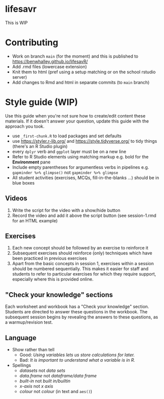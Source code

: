 # lifesavr

This is WIP

# Contributing

- Work on branch `main` (for the moment) and this is published to https://benwhalley.github.io/lifesavR/
- Add .rmd files (lowercase extension)
- Knit them to html (pref using a setup matching or on the school rstudio server)
- Add changes to Rmd and html in separate commits (to `main` branch)

# Style guide (WIP)

Use this guide when you're not sure how to create/edit content these materials. If it doesn't answer your question,
update this guide with the approach you took.

- use `_first-chunk.R` to load packages and set defaults
- use https://styler.r-lib.org/ and https://style.tidyverse.org/ to tidy things (there's an R Studio plugin)
- every `dplyr` verb and `ggplot` layer must be on a new line
- Refer to R Studio elements using matching markup e.g. bold for the **Environment** pane
- Include empty parentheses for argumentless verbs in pipelines e.g. `gapminder %>% glimpse()` not `gapminder %>% glimpse`
- All student activities (exercises, MCQs, fill-in-the-blanks ...) should be in blue boxes

## Videos

1. Write the script for the video with a show/hide button
1. Record the video and add it above the script button (see session-1.rmd for an HTML example)

## Exercises

1. Each new concept should be followed by an exercise to reinforce it
1. Subsequent exercises should reinforce (only) techniques which have been practiced in previous exercises
1. Apart from the basic concepts in session 1, exercises within a session should be numbered sequentially. This makes it
easier for staff and students to refer to particular exercises for which they require support, especially where this is
provided online.

## "Check your knowledge" sections

Each worksheet and workbook has a "Check your knowledge" section. Students are directed to answer these questions in the
workbook. The subsequent session begins by revealing the answers to these questions, as a warmup/revision test.

## Language

* Show rather than tell
  * Good: *Using variables lets us store calculations for later.*
  * Bad: *It is important to understand what a variable is in R.*
* Spellings
  * *datasets* not *data sets*
  * *data.frame* not *dataframe/data frame*
  * *built-in* not *built in/builtin*
  * *x-axis* not *x axis*
  * *colour* not *colour* (in text and `aes()`)